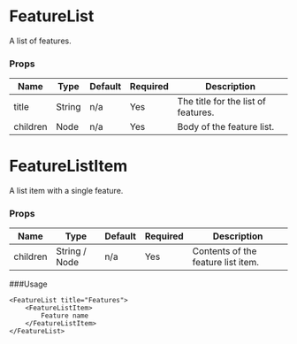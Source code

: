 # FeatureList
A list of features.

### Props

| Name                | Type          | Default   | Required | Description                                |
| ------------------- |-------------- | --------- | -------- |------------------------------------------- |
| title               | String | n/a       | Yes      | The title for the list of features.          |
| children            | Node | n/a       | Yes      | Body of the feature list. |

# FeatureListItem
A list item with a single feature.

### Props

| Name                | Type          | Default   | Required | Description                                |
| ------------------- |-------------- | --------- | -------- |------------------------------------------- |
| children            | String / Node | n/a        | Yes       | Contents of the feature list item.   |

###Usage
```
<FeatureList title="Features">
    <FeatureListItem>
        Feature name
    </FeatureListItem>
</FeatureList>
```
